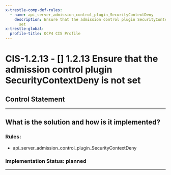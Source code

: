 ```yaml
---
x-trestle-comp-def-rules:
  - name: api_server_admission_control_plugin_SecurityContextDeny
    description: Ensure that the admission control plugin SecurityContextDeny is not
      set
x-trestle-global:
  profile-title: OCP4 CIS Profile
---
```


# CIS-1.2.13 - \[\] 1.2.13 Ensure that the admission control plugin SecurityContextDeny is not set

## Control Statement

______________________________________________________________________

## What is the solution and how is it implemented?

<!-- For implementation status enter one of: implemented, partial, planned, alternative, not-applicable -->

<!-- Note that the list of rules under ### Rules: is read-only and changes will not be captured after assembly to JSON -->

<!-- Enter possible prose for implementation response at the control level here, after this comment -->

### Rules:

  - api_server_admission_control_plugin_SecurityContextDeny

### Implementation Status: planned

______________________________________________________________________
